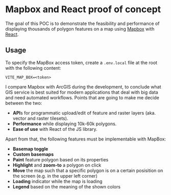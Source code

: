 # Mapbox and React proof of concept

The goal of this POC is to demonstrate the feasibility and performance of displaying thousands of polygon features on a map using [Mapbox](https://mapbox.com/) with [React](https://reactjs.org/).

## Usage

To specify the MapBox access token, create a `.env.local` file at the root with the following content:
```
VITE_MAP_BOX=<token>
```

I compare Mapbox with ArcGIS during the development, to conclude what GIS service is best suited for modern applications that deal with big data and need automated workflows.
Points that are going to make me decide between the two:
* **API**s for programmatic upload/edit of feature and raster layers (aka. vector and raster tilesets).
* **Performance** while displaying 10k-60k polygons.
* **Ease of use** with React of the JS library.

Apart from that, the following features must be implementable with MapBox:
* **Basemap toggle**
* **Custom basemaps**
* **Paint** feature polygon based on its properties
* **Highlight** and **zoom-to** a polygon on click
* **Move** the map such that a specific polygon is on a certain posisition on the screen (e.g. in the upper left corner)
* **Loading** indicator while the map is loading
* **Legend** based on the meaning of the shown colors
